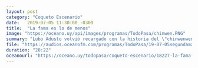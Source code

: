 ```yaml
---
layout: post
category: "Coqueto Escenario"
date:   2019-07-05 11:30:00 -0300
title:  "La fama es lo de menos"
image: "https://oceano.uy/api/images/programas/TodoPasa/chinwen.PNG"
summary: "Lubo Adusto volvió recargado con la historia del \"chinwenwencha\", que trabaja en un merendero de Juan B Justo. El momento complicado del basquet local, el mal momento de Gastón Guruceaga, la vuelta del fútbol uruguayo y la honestidad de Juan Sartori."
file: "https://audios.oceanofm.com/programas/TodoPasa/19-07-05segundamaanaadusto.mp3"
duration: "28:22"
oceanourl: "https://oceano.uy/todopasa/coqueto-escenario/18227-la-fama-es-lo-de-menos"
---
```

  
